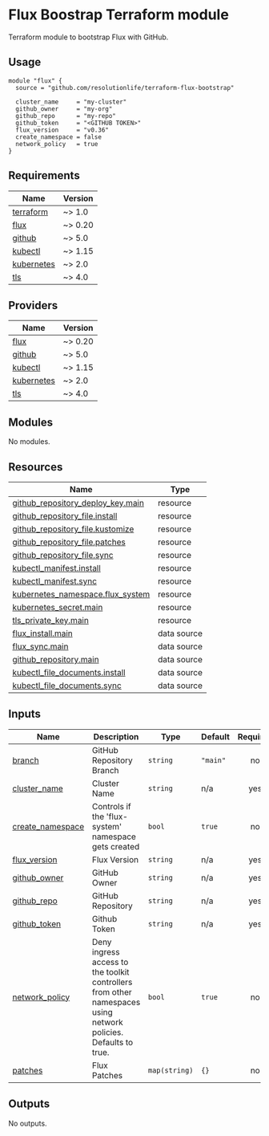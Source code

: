 # Flux Boostrap Terraform module

Terraform module to bootstrap Flux with GitHub.

## Usage

```hcl
module "flux" {
  source = "github.com/resolutionlife/terraform-flux-bootstrap"

  cluster_name     = "my-cluster"
  github_owner     = "my-org"
  github_repo      = "my-repo"
  github_token     = "<GITHUB TOKEN>"
  flux_version     = "v0.36"
  create_namespace = false
  network_policy   = true
}
```

<!-- BEGIN_TF_DOCS -->
## Requirements

| Name | Version |
|------|---------|
| <a name="requirement_terraform"></a> [terraform](#requirement\_terraform) | ~> 1.0 |
| <a name="requirement_flux"></a> [flux](#requirement\_flux) | ~> 0.20 |
| <a name="requirement_github"></a> [github](#requirement\_github) | ~> 5.0 |
| <a name="requirement_kubectl"></a> [kubectl](#requirement\_kubectl) | ~> 1.15 |
| <a name="requirement_kubernetes"></a> [kubernetes](#requirement\_kubernetes) | ~> 2.0 |
| <a name="requirement_tls"></a> [tls](#requirement\_tls) | ~> 4.0 |

## Providers

| Name | Version |
|------|---------|
| <a name="provider_flux"></a> [flux](#provider\_flux) | ~> 0.20 |
| <a name="provider_github"></a> [github](#provider\_github) | ~> 5.0 |
| <a name="provider_kubectl"></a> [kubectl](#provider\_kubectl) | ~> 1.15 |
| <a name="provider_kubernetes"></a> [kubernetes](#provider\_kubernetes) | ~> 2.0 |
| <a name="provider_tls"></a> [tls](#provider\_tls) | ~> 4.0 |

## Modules

No modules.

## Resources

| Name | Type |
|------|------|
| [github_repository_deploy_key.main](https://registry.terraform.io/providers/integrations/github/latest/docs/resources/repository_deploy_key) | resource |
| [github_repository_file.install](https://registry.terraform.io/providers/integrations/github/latest/docs/resources/repository_file) | resource |
| [github_repository_file.kustomize](https://registry.terraform.io/providers/integrations/github/latest/docs/resources/repository_file) | resource |
| [github_repository_file.patches](https://registry.terraform.io/providers/integrations/github/latest/docs/resources/repository_file) | resource |
| [github_repository_file.sync](https://registry.terraform.io/providers/integrations/github/latest/docs/resources/repository_file) | resource |
| [kubectl_manifest.install](https://registry.terraform.io/providers/geNAZt/kubectl/latest/docs/resources/manifest) | resource |
| [kubectl_manifest.sync](https://registry.terraform.io/providers/geNAZt/kubectl/latest/docs/resources/manifest) | resource |
| [kubernetes_namespace.flux_system](https://registry.terraform.io/providers/hashicorp/kubernetes/latest/docs/resources/namespace) | resource |
| [kubernetes_secret.main](https://registry.terraform.io/providers/hashicorp/kubernetes/latest/docs/resources/secret) | resource |
| [tls_private_key.main](https://registry.terraform.io/providers/hashicorp/tls/latest/docs/resources/private_key) | resource |
| [flux_install.main](https://registry.terraform.io/providers/fluxcd/flux/latest/docs/data-sources/install) | data source |
| [flux_sync.main](https://registry.terraform.io/providers/fluxcd/flux/latest/docs/data-sources/sync) | data source |
| [github_repository.main](https://registry.terraform.io/providers/integrations/github/latest/docs/data-sources/repository) | data source |
| [kubectl_file_documents.install](https://registry.terraform.io/providers/geNAZt/kubectl/latest/docs/data-sources/file_documents) | data source |
| [kubectl_file_documents.sync](https://registry.terraform.io/providers/geNAZt/kubectl/latest/docs/data-sources/file_documents) | data source |

## Inputs

| Name | Description | Type | Default | Required |
|------|-------------|------|---------|:--------:|
| <a name="input_branch"></a> [branch](#input\_branch) | GitHub Repository Branch | `string` | `"main"` | no |
| <a name="input_cluster_name"></a> [cluster\_name](#input\_cluster\_name) | Cluster Name | `string` | n/a | yes |
| <a name="input_create_namespace"></a> [create\_namespace](#input\_create\_namespace) | Controls if the 'flux-system' namespace gets created | `bool` | `true` | no |
| <a name="input_flux_version"></a> [flux\_version](#input\_flux\_version) | Flux Version | `string` | n/a | yes |
| <a name="input_github_owner"></a> [github\_owner](#input\_github\_owner) | GitHub Owner | `string` | n/a | yes |
| <a name="input_github_repo"></a> [github\_repo](#input\_github\_repo) | GitHub Repository | `string` | n/a | yes |
| <a name="input_github_token"></a> [github\_token](#input\_github\_token) | Github Token | `string` | n/a | yes |
| <a name="input_network_policy"></a> [network\_policy](#input\_network\_policy) | Deny ingress access to the toolkit controllers from other namespaces using network policies. Defaults to true. | `bool` | `true` | no |
| <a name="input_patches"></a> [patches](#input\_patches) | Flux Patches | `map(string)` | `{}` | no |

## Outputs

No outputs.
<!-- END_TF_DOCS -->
